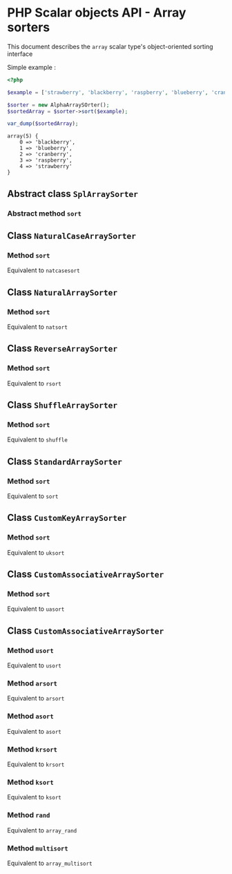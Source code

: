 # PHP Scalar objects API - Array sorters

This document describes the `array` scalar type's object-oriented sorting interface

Simple example :

```php
<?php

$example = ['strawberry', 'blackberry', 'raspberry', 'blueberry', 'cranberry'];

$sorter = new AlphaArraySOrter();
$sortedArray = $sorter->sort($example);

var_dump($sortedArray);
```

```
array(5) {
    0 => 'blackberry',
    1 => 'blueberry',
    2 => 'cranberry',
    3 => 'raspberry',
    4 => 'strawberry'
}
```

## Abstract class `SplArraySorter`

### Abstract method `sort`



## Class `NaturalCaseArraySorter`

### Method `sort`

Equivalent to `natcasesort`

## Class `NaturalArraySorter`

### Method `sort`

Equivalent to `natsort`

## Class `ReverseArraySorter`

### Method `sort`

Equivalent to `rsort`

## Class `ShuffleArraySorter`

### Method `sort`

Equivalent to `shuffle`

## Class `StandardArraySorter`

### Method `sort`

Equivalent to `sort`

## Class `CustomKeyArraySorter`

### Method `sort`

Equivalent to `uksort`

## Class `CustomAssociativeArraySorter`

### Method `sort`

Equivalent to `uasort`

## Class `CustomAssociativeArraySorter`

### Method `usort`

Equivalent to `usort`


### Method `arsort`

Equivalent to `arsort`


### Method `asort`

Equivalent to `asort`


### Method `krsort`

Equivalent to `krsort`


### Method `ksort`

Equivalent to `ksort`


### Method `​rand`

Equivalent to `array_​rand`


### Method `​multisort`

Equivalent to `array_​multisort`
